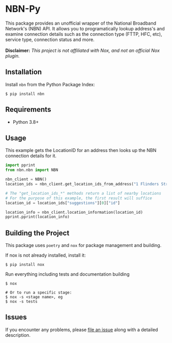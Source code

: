 # NBN-Py

This package provides an unofficial wrapper of the National Broadband Network's (NBN) API. It allows you to programatically lookup address's and examine connection details such as the connection type (FTTP, HFC, etc), service type, connection status and more.
<br/><br/>
**Disclaimer:** _This project is not affiliated with Nox, and not an official Nox plugin._


## Installation

Install `nbn` from the Python Package Index:

```console
$ pip install nbn
```

## Requirements

- Python 3.8+


## Usage

This example gets the LocationID for an address then looks up the NBN connection details for it.
```python
import pprint
from nbn.nbn import NBN

nbn_client = NBN()
location_ids = nbn_client.get_location_ids_from_address("1 Flinders Street, Melbourne VIC")

# The "get_location_ids_*" methods return a list of nearby locations
# For the purpose of this example, the first result will suffice
location_id = location_ids["suggestions"][0]["id"]

location_info = nbn_client.location_information(location_id)
pprint.pprint(location_info)
```

## Building the Project

This package uses `poetry` and `nox` for package management and building. 

If nox is not already installed, install it:
```console
$ pip install nox
```

Run everything including tests and documentation building
```console
$ nox

# Or to run a specific stage:
$ nox -s <stage name>, eg
$ nox -s tests
```


## Issues

If you encounter any problems,
please [file an issue](https://github.com/diabolical-ninja/nbn/issues) along with a detailed description.
